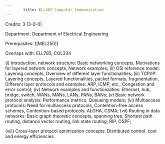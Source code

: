 ```yaml
---
        title: ELL402 Computer Communication
---
```

Credits: 3 (3-0-0)

Department: Department of Electrical Engineering

Prerequisites: [[MEL250]]

Overlaps with: ELL785, COL334

(i) Introduction, network structure: Basic networking concepts, Motivations for layered network concepts, Network examples; (ii) OSI reference model: Layering concepts, Overview of different layer functionalities; (iii) TCP/IP: Layering concepts, Layered functionalities, packet formats, fragmentation, Different layer protocols and examples: ARP, ICMP, etc., Congestion and error control; (iv) Network examples and functionalities: Ethernet, hub, bridge, switch, WANs, MANs, LANs, PANs, BANs; (v) Basic network protocol analysis: Performance metrics, Queueing models; (vi) Multiaccess protocols: Need for multiaccess protocols, Contention-free access schemes, Contention-based protocols: ALOHA, CSMA; (vii) Routing in data networks: Basic graph theoretic concepts, spanning tree, Shortest path routing, distance vector routing, link state routing, RIP, OSPF;

(viii) Cross-layer protocol optimization concepts: Distributed control, cost and energy efficiencies.